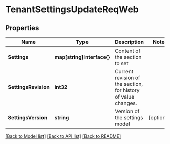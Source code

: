 # TenantSettingsUpdateReqWeb

## Properties

Name | Type | Description | Notes
------------ | ------------- | ------------- | -------------
**Settings** | **map[string]interface{}** | Content of the section to set | 
**SettingsRevision** | **int32** | Current revision of the section, for history of value changes. | 
**SettingsVersion** | **string** | Version of the settings model | [optional] 

[[Back to Model list]](../README.md#documentation-for-models) [[Back to API list]](../README.md#documentation-for-api-endpoints) [[Back to README]](../README.md)


